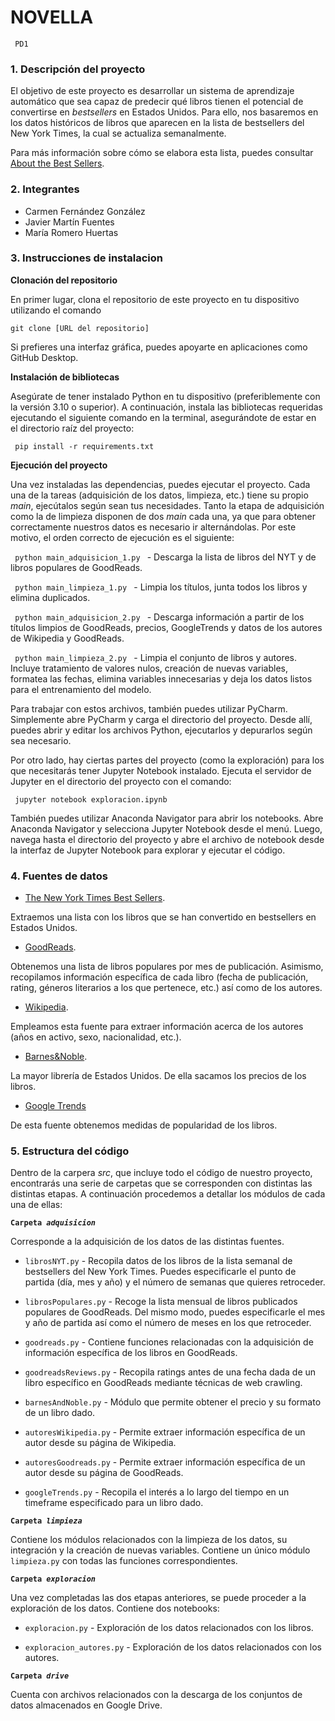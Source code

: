 # NOVELLA
<code> PD1 </code>

### 1. Descripción del proyecto

El objetivo de este proyecto es desarrollar un sistema de aprendizaje automático que sea capaz de predecir qué libros tienen el potencial de convertirse en *bestsellers* en Estados Unidos. Para ello, nos basaremos en los datos históricos de libros que aparecen en la lista de bestsellers del New York Times, la cual se actualiza semanalmente.

Para más información sobre cómo se elabora esta lista, puedes consultar [About the Best Sellers](https://www.nytimes.com/books/best-sellers/methodology/).


### 2. Integrantes

- Carmen Fernández González
- Javier Martín Fuentes
- María Romero Huertas

### 3. Instrucciones de instalacion

**Clonación del repositorio**

En primer lugar, clona el repositorio de este proyecto en tu dispositivo utilizando el comando 

<code>git clone [URL del repositorio] </code>

 Si prefieres una interfaz gráfica, puedes apoyarte en aplicaciones como GitHub Desktop.

**Instalación de bibliotecas**

Asegúrate de tener instalado Python en tu dispositivo (preferiblemente con la versión 3.10 o superior). A continuación, instala las bibliotecas requeridas ejecutando el siguiente comando en la terminal, asegurándote de estar en el directorio raíz del proyecto:

<code> pip install -r requirements.txt </code>

**Ejecución del proyecto**

Una vez instaladas las dependencias, puedes ejecutar el proyecto. Cada una de la tareas (adquisición de los datos, limpieza, etc.) tiene su propio *main*, ejecútalos según sean tus necesidades. Tanto la etapa de adquisición como la de limpieza disponen de dos *main* cada una, ya que para obtener correctamente nuestros datos es necesario ir alternándolas. Por este motivo, el orden correcto de ejecución es el siguiente:

<code> python main_adquisicion_1.py </code> - Descarga la lista de libros del NYT y de libros populares de GoodReads.

<code> python main_limpieza_1.py </code> - Limpia los títulos, junta todos los libros y elimina duplicados.

<code> python main_adquisicion_2.py </code> - Descarga información a partir de los títulos limpios de GoodReads, precios, GoogleTrends y datos de los autores de Wikipedia y GoodReads.

<code> python main_limpieza_2.py </code> - Limpia el conjunto de libros y autores. Incluye tratamiento de valores nulos, creación de nuevas variables, formatea las fechas, elimina variables innecesarias y deja los datos listos para el entrenamiento del modelo.

Para trabajar con estos archivos, también puedes utilizar PyCharm. Simplemente abre PyCharm y carga el directorio del proyecto. Desde allí, puedes abrir y editar los archivos Python, ejecutarlos y depurarlos según sea necesario.

Por otro lado, hay ciertas partes del proyecto (como la exploración) para los que necesitarás tener Jupyter Notebook instalado. Ejecuta el servidor de Jupyter en el directorio del proyecto con el comando:

<code> jupyter notebook exploracion.ipynb </code>

También puedes utilizar Anaconda Navigator para abrir los notebooks. Abre Anaconda Navigator y selecciona Jupyter Notebook desde el menú. Luego, navega hasta el directorio del proyecto y abre el archivo de notebook desde la interfaz de Jupyter Notebook para explorar y ejecutar el código.

### 4. Fuentes de datos

- [The New York Times Best Sellers](https://www.nytimes.com/books/best-sellers/).

Extraemos una lista con los libros que se han convertido en bestsellers en Estados Unidos.

- [GoodReads](https://www.goodreads.com).

Obtenemos una lista de libros populares por mes de publicación. Asimismo, recopilamos información específica de cada libro (fecha de publicación, rating, géneros literarios a los que pertenece, etc.) así como de los autores. 

- [Wikipedia](https://es.wikipedia.org/wiki/Wikipedia:Portada).

Empleamos esta fuente para extraer información acerca de los autores (años en activo, sexo, nacionalidad, etc.).

- [Barnes&Noble](https://www.nytimes.com/books/best-sellers/).

La mayor librería de Estados Unidos. De ella sacamos los precios de los libros.

- [Google Trends](https://trends.google.es/trends/)

De esta fuente obtenemos medidas de popularidad de los libros.

### 5. Estructura del código

Dentro de la carpera *src*, que incluye todo el código de nuestro proyecto, encontrarás una serie de carpetas que se corresponden con distintas las distintas etapas. A continuación procedemos a detallar los módulos de cada una de ellas:

<code>**Carpeta _adquisicion_**</code>

Corresponde a la adquisición de los datos de las distintas fuentes.

- <code>librosNYT.py</code> - Recopila datos de los libros de la lista semanal de bestsellers del New York Times. Puedes especificarle el punto de partida (día, mes y año) y el número de semanas que quieres retroceder.

- <code>librosPopulares.py</code> - Recoge la lista mensual de libros publicados populares de GoodReads. Del mismo modo, puedes especificarle el mes y año de partida así como el número de meses en los que retroceder. 
- <code>goodreads.py</code> - Contiene funciones relacionadas con la adquisición de información específica de los libros en GoodReads.
- <code>goodreadsReviews.py</code> - Recopila ratings antes de una fecha dada de un libro específico en GoodReads mediante técnicas de web crawling.
- <code>barnesAndNoble.py</code> - Módulo que permite obtener el precio y su formato de un libro dado.
- <code>autoresWikipedia.py</code> - Permite extraer información específica de un autor desde su página de Wikipedia.
- <code>autoresGoodreads.py</code> - Permite extraer información específica de un autor desde su página de GoodReads.
- <code>googleTrends.py</code> - Recopila el interés a lo largo del tiempo en un timeframe especificado para un libro dado.

<code>**Carpeta _limpieza_**</code>

Contiene los módulos relacionados con la limpieza de los datos, su integración y la creación de nuevas variables. Contiene un único módulo <code>limpieza.py</code> con todas las funciones correspondientes.

<code>**Carpeta _exploracion_**</code>

Una vez completadas las dos etapas anteriores, se puede proceder a la exploración de los datos. Contiene dos notebooks:

- <code>exploracion.py</code> - Exploración de los datos relacionados con los libros.

- <code>exploracion_autores.py</code> - Exploración de los datos relacionados con los autores.


<code>**Carpeta _drive_**</code>

Cuenta con archivos relacionados con la descarga de los conjuntos de datos almacenados en Google Drive.






